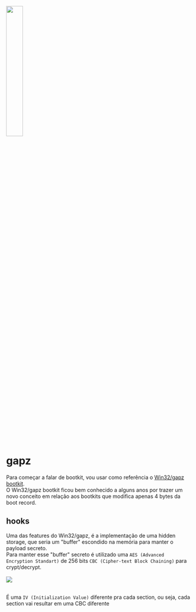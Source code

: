 <img width="30%" src="https://i.imgur.com/CGV9DU1.png"></img>

# gapz
Para começar a falar de bootkit, vou usar como referência o [Win32/gapz bootkit](https://www.welivesecurity.com/wp-content/uploads/2013/04/gapz-bootkit-whitepaper.pdf).<br>
O Win32/gapz bootkit ficou bem conhecido a alguns anos por trazer um novo conceito em relação aos bootkits que modifica apenas 4 bytes da boot record.

## hooks
Uma das features do Win32/gapz, é a implementação de uma hidden storage, que seria um "buffer" escondido na memória para manter o payload secreto.<br>
Para manter esse "buffer" secreto é utilizado uma `AES (Advanced Encryption Standart)` de 256 bits `CBC (Cipher-text Block Chaining)` para crypt/decrypt.
<br><br><img src="https://i.imgur.com/3IrfYUc.png"><br><br>

É uma `IV (Initialization Value)` diferente pra cada section, ou seja, cada section vai resultar em uma CBC diferente<br><br>
